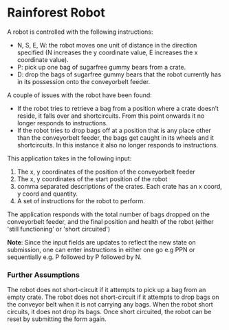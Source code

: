 # Rainforest Robot
A robot is controlled with the following instructions:

* N, S, E, W: the robot moves one unit of distance in the direct​ion specified
(N increases the y coordinate value, E increases the x coordinate value).
* P: pick up one bag of sugar­free gummy bears from a crate.
* D: drop the bags of sugar­free gummy bears that the robot currently has in its
possession onto the conveyor­belt feeder.

A couple of issues with the robot have been found:

* If the robot tries to retrieve a bag from a position where a crate doesn’t
reside, it falls over and short­circuits. From this point onwards it no longer
responds to instructions.
* If the robot tries to drop bags off at a position that is any place other than
the conveyor­belt feeder, the bags get caught in its wheels and it short­circuits.
In this instance it also no longer responds to instructions.

This application takes in the following input:

1. The x, y coordinates of the position of the conveyor­belt feeder
2. The x, y coordinates of the start position of the robot
3. comma separated descriptions of the crates. Each crate has an x coord, y
coord and quantity.
4. A set of instructions for the robot to perform.

The application responds with the total number of bags dropped on the
conveyor­belt feeder, and the final position and health of the robot
(either 'still functioning' or 'short circuited')

<b>Note</b>: Since the input fields are updates to reflect the new state on submission, one can enter instructions in either one go e.g PPN or sequentially e.g. P followed by P followed by N.

### Further Assumptions
The robot does not short-circuit if it attempts to pick up a bag from an empty crate.
The robot does not short-circuit if it attempts to drop bags on the conveyor belt when it is not carrying any bags.
When the robot short circuits, it does not drop its bags.
Once short circuited, the robot can be reset by submitting the form again.
